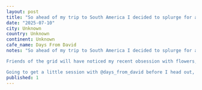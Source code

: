```yaml
---
layout: post
title: "So ahead of my trip to South America I decided to splurge for an actual camera. I'm definitely rusty, and they've added a _lot_ of settings, but so far pretty impressed with the level of detail and th"
date: "2025-07-10"
city: Unknown
country: Unknown
continent: Unknown
cafe_name: Days From David
notes: "So ahead of my trip to South America I decided to splurge for an actual camera. I'm definitely rusty, and they've added a _lot_ of settings, but so far pretty impressed with the level of detail and the colours.

Friends of the grid will have noticed my recent obsession with flowers, so here are some cool shots.

Going to get a little session with @days_from_david before I head out, learn from the master."
published: 1
---
```

